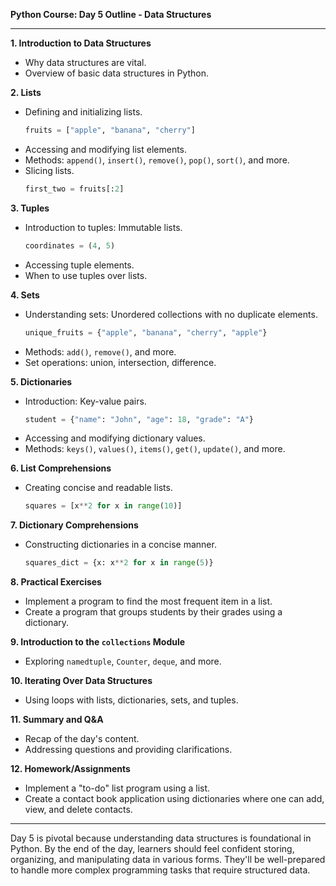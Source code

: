 **Python Course: Day 5 Outline - Data Structures**

---

**1. Introduction to Data Structures**
- Why data structures are vital.
- Overview of basic data structures in Python.

**2. Lists**
- Defining and initializing lists.
  ```python
  fruits = ["apple", "banana", "cherry"]
  ```
- Accessing and modifying list elements.
- Methods: `append()`, `insert()`, `remove()`, `pop()`, `sort()`, and more.
- Slicing lists.
  ```python
  first_two = fruits[:2]
  ```

**3. Tuples**
- Introduction to tuples: Immutable lists.
  ```python
  coordinates = (4, 5)
  ```
- Accessing tuple elements.
- When to use tuples over lists.

**4. Sets**
- Understanding sets: Unordered collections with no duplicate elements.
  ```python
  unique_fruits = {"apple", "banana", "cherry", "apple"}
  ```
- Methods: `add()`, `remove()`, and more.
- Set operations: union, intersection, difference.

**5. Dictionaries**
- Introduction: Key-value pairs.
  ```python
  student = {"name": "John", "age": 18, "grade": "A"}
  ```
- Accessing and modifying dictionary values.
- Methods: `keys()`, `values()`, `items()`, `get()`, `update()`, and more.

**6. List Comprehensions**
- Creating concise and readable lists.
  ```python
  squares = [x**2 for x in range(10)]
  ```

**7. Dictionary Comprehensions**
- Constructing dictionaries in a concise manner.
  ```python
  squares_dict = {x: x**2 for x in range(5)}
  ```

**8. Practical Exercises**
- Implement a program to find the most frequent item in a list.
- Create a program that groups students by their grades using a dictionary.

**9. Introduction to the `collections` Module**
- Exploring `namedtuple`, `Counter`, `deque`, and more.

**10. Iterating Over Data Structures**
- Using loops with lists, dictionaries, sets, and tuples.
  
**11. Summary and Q&A**
- Recap of the day's content.
- Addressing questions and providing clarifications.

**12. Homework/Assignments**
- Implement a "to-do" list program using a list.
- Create a contact book application using dictionaries where one can add, view, and delete contacts.

---

Day 5 is pivotal because understanding data structures is foundational in Python. By the end of the day, learners should feel confident storing, organizing, and manipulating data in various forms. They'll be well-prepared to handle more complex programming tasks that require structured data.